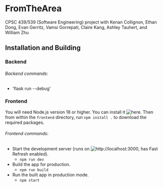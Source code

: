 # FromTheArea
CPSC 439/539 (Software Engineering) project with Kenan Collignon, Ethan Dong, Evan Gerritz, Vamsi Gorrepati, Claire Kang, Ashley Tauhert, and William Zhu

## Installation and Building

### Backend

###### Backend commands:
- 'flask run --debug'

### Frontend

You will need Node.js version 18 or higher. You can install it ![here](https://nodejs.org/en/).
Then from within the `frontend` directory, run `npm install .` to download the required packages.

###### Frontend commands:
- Start the development server (runs on ![http://localhost:3000](http://localhost:3000), has Fast Refresh enabled).
    - `npm run dev`
- Build the app for production.
   - `npm run build`
- Run the built app in production mode.
    - `npm start`
